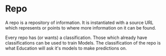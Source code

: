 # Repo

A repo is a repository of information. It is instantiated with a source URL
which represents or points to where more information on it can be found.

Every repo has (or wants) a classification. Those which already have
classifications can be used to train Models. The classification of the repo is
what Education will ask it's models to make predictions on.
